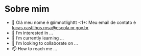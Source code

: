 # Sobre mim
- 👋 Olá  meu nome é @imnotlighttt
-:1+: Meu email de contato é lucas.castilhos.rosa@escola.pr.gov.br
- 👀 I’m interested in ...
- 🌱 I’m currently learning ...
- 💞️ I’m looking to collaborate on ...
- 📫 How to reach me ...

<!---
imnotlighttt/imnotlighttt is a ✨ special ✨ repository because its `README.md` (this file) appears on your GitHub profile.
You can click the Preview link to take a look at your changes.
--->
